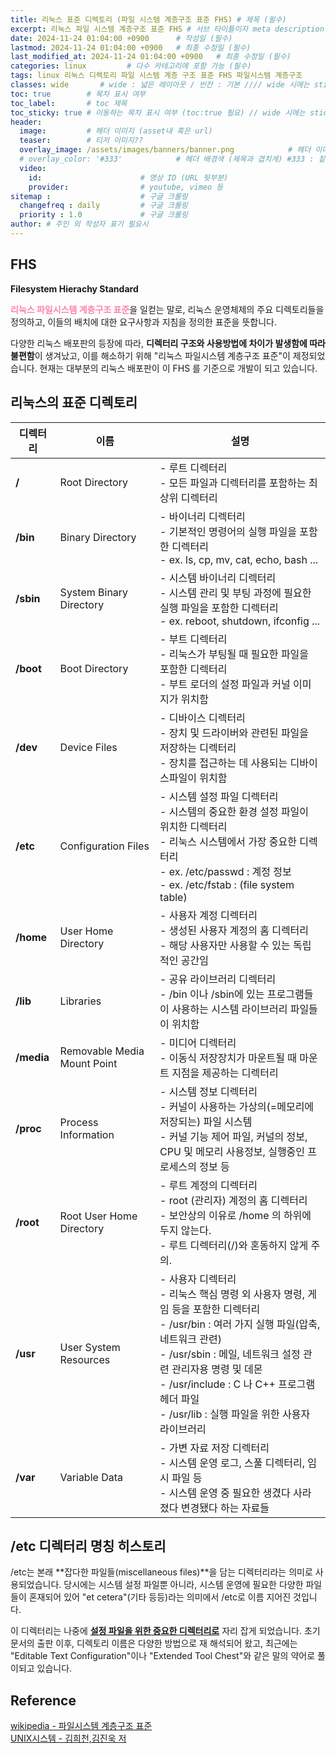 ```yaml
---
title: 리눅스 표준 디렉토리 (파일 시스템 계층구조 표준 FHS) # 제목 (필수)
excerpt: 리눅스 파일 시스템 계층구조 표준 FHS # 서브 타이틀이자 meta description (필수)
date: 2024-11-24 01:04:00 +0900      # 작성일 (필수)
lastmod: 2024-11-24 01:04:00 +0900   # 최종 수정일 (필수)
last_modified_at: 2024-11-24 01:04:00 +0900   # 최종 수정일 (필수)
categories: linux         # 다수 카테고리에 포함 가능 (필수)
tags: linux 리눅스 디렉토리 파일 시스템 계층 구조 표준 FHS 파일시스템 계층구조      # 태그 복수개 가능 (필수)
classes: wide       # wide : 넓은 레이아웃 / 빈칸 : 기본 //// wide 시에는 sticky toc 불가
toc: true        # 목차 표시 여부
toc_label:       # toc 제목
toc_sticky: true # 이동하는 목차 표시 여부 (toc:true 필요) // wide 시에는 sticky toc 불가
header: 
  image:         # 헤더 이미지 (asset내 혹은 url)
  teaser:        # 티저 이미지??
  overlay_image: /assets/images/banners/banner.png            # 헤더 이미지 (제목과 겹치게)
  # overlay_color: '#333'            # 헤더 배경색 (제목과 겹치게) #333 : 짙은 회색 (필수)
  video:
    id:                      # 영상 ID (URL 뒷부분)
    provider:                # youtube, vimeo 등
sitemap :                    # 구글 크롤링
  changefreq : daily         # 구글 크롤링
  priority : 1.0             # 구글 크롤링
author: # 주인 외 작성자 표기 필요시
---
```

<!--postNo: 20241105_001-->  

## FHS  

**Filesystem Hierachy Standard**  

<b><font color="FF82B2">리눅스 파일시스템 계층구조 표준</font></b>을 일컫는 말로, 리눅스 운영체제의 주요 디렉토리들을 정의하고, 이들의 배치에 대한 요구사항과 지침을 정의한 표준을 뜻합니다.  

다양한 리눅스 배포판의 등장에 따라, **디렉터리 구조와 사용방법에 차이가 발생함에 따라 불편함**이 생겨났고, 이를 해소하기 위해 "리눅스 파일시스템 계층구조 표준"이 제정되었습니다. 현재는 대부분의 리눅스 배포판이 이 FHS 를 기준으로 개발이 되고 있습니다.  

## 리눅스의 표준 디렉토리  

|디렉터리|이름|설명|
|-------|----|----|
|**/**|Root Directory|- 루트 디렉터리<br>- 모든 파일과 디렉터리를 포함하는 최상위 디렉터리|
|**/bin**|Binary Directory|- 바이너리 디렉터리<br>- 기본적인 명령어의 실행 파일을 포함한 디렉터리<br>- ex. ls, cp, mv, cat, echo, bash ...|
|**/sbin**|System Binary Directory|- 시스템 바이너리 디렉터리<br>- 시스템 관리 및 부팅 과정에 필요한 실행 파일을 포함한 디렉터리<br>- ex. reboot, shutdown, ifconfig ...|
|**/boot**|Boot Directory|- 부트 디렉터리<br>- 리눅스가 부팅될 때 필요한 파일을 포함한 디렉터리<br>- 부트 로더의 설정 파일과 커널 이미지가 위치함|
|**/dev**|Device Files|- 디바이스 디렉터리<br>- 장치 및 드라이버와 관련된 파일을 저장하는 디렉터리<br>- 장치를 접근하는 데 사용되는 디바이스파일이 위치함|
|**/etc**|Configuration Files|- 시스템 설정 파일 디렉터리<br>- 시스템의 중요한 환경 설정 파일이 위치한 디렉터리<br>- 리눅스 시스템에서 가장 중요한 디렉터리<br>- ex. /etc/passwd : 계정 정보<br>- ex. /etc/fstab : (file system table)|
|**/home**|User Home Directory|- 사용자 계정 디렉터리<br>- 생성된 사용자 계정의 홈 디렉터리<br>- 해당 사용자만 사용할 수 있는 독립적인 공간임|
|**/lib**|Libraries|- 공유 라이브러리 디렉터리<br>- /bin 이나 /sbin에 있는 프로그램들이 사용하는 시스템 라이브러리 파일들이 위치함|
|**/media**|Removable Media Mount Point|- 미디어 디렉터리<br>- 이동식 저장장치가 마운트될 때 마운트 지점을 제공하는 디렉터리|
|**/proc**|Process Information|- 시스템 정보 디렉터리<br>- 커널이 사용하는 가상의(=메모리에 저장되는) 파일 시스템<br>- 커널 기능 제어 파일, 커널의 정보, CPU 및 메모리 사용정보, 실행중인 프로세스의 정보 등|
|**/root**|Root User Home Directory|- 루트 계정의 디렉터리<br>- root (관리자) 계정의 홈 디렉터리<br>- 보안상의 이유로 /home 의 하위에 두지 않는다.<br>- 루트 디렉터리(/)와 혼동하지 않게 주의.|
|**/usr**|User System Resources|- 사용자 디렉터리<br>- 리눅스 핵심 명령 외  사용자 명령, 게임 등을 포함한 디렉터리<br>- /usr/bin : 여러 가지 실행 파일(압축, 네트워크 관련)<br>- /usr/sbin : 메일, 네트워크 설정 관련 관리자용 명령 및 데몬<br>- /usr/include : C 나 C++ 프로그램 헤더 파일<br>- /usr/lib : 실행 파일을 위한 사용자 라이브러리|
|**/var**|Variable Data|- 가변 자료 저장 디렉터리<br>- 시스템 운영 로그, 스풀 디렉터리, 임시 파일 등<br>- 시스템 운영 중 필요한 생겼다 사라졌다 변경됐다 하는 자료들|

## /etc 디렉터리 명칭 히스토리  

/etc는 본래 **잡다한 파일들(miscellaneous files)**을 담는 디렉터리라는 의미로 사용되었습니다. 당시에는 시스템 설정 파일뿐 아니라, 시스템 운영에 필요한 다양한 파일들이 혼재되어 있어 "et cetera"(기타 등등)라는 의미에서 /etc로 이름 지어진 것입니다.  

이 디렉터리는 나중에 <b><u>설정 파일을 위한 중요한 디렉터리로</b></u> 자리 잡게 되었습니다. 초기 문서의 출판 이후, 디렉토리 이름은 다양한 방법으로 재 해석되어 왔고, 최근에는 "Editable Text Configuration"이나 "Extended Tool Chest"와 같은 말의 약어로 풀이되고 있습니다.  

## Reference  

[wikipedia - 파일시스템 계층구조 표준](https://ko.wikipedia.org/wiki/%ED%8C%8C%EC%9D%BC%EC%8B%9C%EC%8A%A4%ED%85%9C_%EA%B3%84%EC%B8%B5%EA%B5%AC%EC%A1%B0_%ED%91%9C%EC%A4%80)  
[UNIX시스템 - 김희천,김진욱 저](https://search.shopping.naver.com/book/catalog/41474371650)  